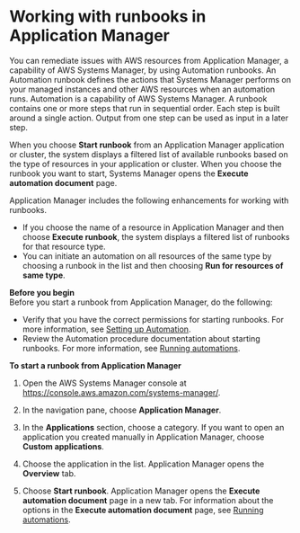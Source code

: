 # Working with runbooks in Application Manager<a name="application-manager-working-runbooks"></a>

You can remediate issues with AWS resources from Application Manager, a capability of AWS Systems Manager, by using Automation runbooks\. An Automation runbook defines the actions that Systems Manager performs on your managed instances and other AWS resources when an automation runs\. Automation is a capability of AWS Systems Manager\. A runbook contains one or more steps that run in sequential order\. Each step is built around a single action\. Output from one step can be used as input in a later step\. 

When you choose **Start runbook** from an Application Manager application or cluster, the system displays a filtered list of available runbooks based on the type of resources in your application or cluster\. When you choose the runbook you want to start, Systems Manager opens the **Execute automation document** page\. 

Application Manager includes the following enhancements for working with runbooks\.
+ If you choose the name of a resource in Application Manager and then choose **Execute runbook**, the system displays a filtered list of runbooks for that resource type\.
+ You can initiate an automation on all resources of the same type by choosing a runbook in the list and then choosing **Run for resources of same type**\. 

**Before you begin**  
Before you start a runbook from Application Manager, do the following:
+ Verify that you have the correct permissions for starting runbooks\. For more information, see [Setting up Automation](automation-setup.md)\. 
+ Review the Automation procedure documentation about starting runbooks\. For more information, see [Running automations](running-automations.md)\.

**To start a runbook from Application Manager**

1. Open the AWS Systems Manager console at [https://console\.aws\.amazon\.com/systems\-manager/](https://console.aws.amazon.com/systems-manager/)\.

1. In the navigation pane, choose **Application Manager**\.

1. In the **Applications** section, choose a category\. If you want to open an application you created manually in Application Manager, choose **Custom applications**\.

1. Choose the application in the list\. Application Manager opens the **Overview** tab\.

1. Choose **Start runbook**\. Application Manager opens the **Execute automation document** page in a new tab\. For information about the options in the **Execute automation document** page, see [Running automations](running-automations.md)\.